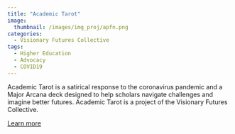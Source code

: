 ```yaml
---
title: "Academic Tarot"
image: 
  thumbnail: /images/img_proj/apfn.png
categories:
  - Visionary Futures Collective
tags:
  - Higher Education
  - Advocacy
  - COVID19
---
```


Academic Tarot is a satirical response to the coronavirus pandemic and a Major Arcana deck designed to help scholars navigate challenges and imagine better futures. Academic Tarot is a project of the Visionary Futures Collective.

[Learn more](https://visionary-futures-collective.github.io/psychicfriends/)